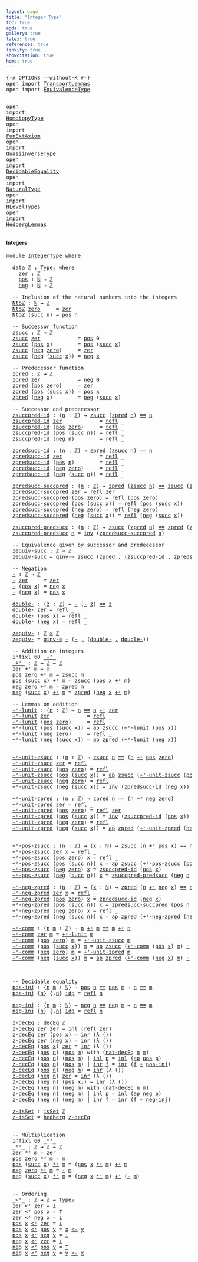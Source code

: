 ```yaml
---
layout: page
title: "Integer Type"
toc: true
agda: true
gallery: true
latex: true
references: true
linkify: true
showcitation: true
home: true
---
```


<div class="hide" >
<pre class="Agda">
<a id="186" class="Symbol">{-#</a> <a id="190" class="Keyword">OPTIONS</a> <a id="198" class="Pragma">--without-K</a> <a id="210" class="Symbol">#-}</a>
<a id="214" class="Keyword">open</a> <a id="219" class="Keyword">import</a> <a id="226" href="TransportLemmas.html" class="Module">TransportLemmas</a>
<a id="242" class="Keyword">open</a> <a id="247" class="Keyword">import</a> <a id="254" href="EquivalenceType.html" class="Module">EquivalenceType</a>

<a id="271" class="Keyword">open</a> <a id="276" class="Keyword">import</a> <a id="283" href="HomotopyType.html" class="Module">HomotopyType</a>
<a id="296" class="Keyword">open</a> <a id="301" class="Keyword">import</a> <a id="308" href="FunExtAxiom.html" class="Module">FunExtAxiom</a>
<a id="320" class="Keyword">open</a> <a id="325" class="Keyword">import</a> <a id="332" href="QuasiinverseType.html" class="Module">QuasiinverseType</a>
<a id="349" class="Keyword">open</a> <a id="354" class="Keyword">import</a> <a id="361" href="DecidableEquality.html" class="Module">DecidableEquality</a>
<a id="379" class="Keyword">open</a> <a id="384" class="Keyword">import</a> <a id="391" href="NaturalType.html" class="Module">NaturalType</a>
<a id="403" class="Keyword">open</a> <a id="408" class="Keyword">import</a> <a id="415" href="HLevelTypes.html" class="Module">HLevelTypes</a>
<a id="427" class="Keyword">open</a> <a id="432" class="Keyword">import</a> <a id="439" href="HedbergLemmas.html" class="Module">HedbergLemmas</a>
</pre>
</div>


#### Integers

<pre class="Agda">
<a id="501" class="Keyword">module</a> <a id="508" href="IntegerType.html" class="Module">IntegerType</a> <a id="520" class="Keyword">where</a>

  <a id="529" class="Keyword">data</a> <a id="ℤ"></a><a id="534" href="IntegerType.html#534" class="Datatype">ℤ</a> <a id="536" class="Symbol">:</a> <a id="538" href="Intro.html#1516" class="Function">Type₀</a> <a id="544" class="Keyword">where</a>
    <a id="ℤ.zer"></a><a id="554" href="IntegerType.html#554" class="InductiveConstructor">zer</a> <a id="558" class="Symbol">:</a> <a id="560" href="IntegerType.html#534" class="Datatype">ℤ</a>
    <a id="ℤ.pos"></a><a id="566" href="IntegerType.html#566" class="InductiveConstructor">pos</a> <a id="570" class="Symbol">:</a> <a id="572" href="BasicTypes.html#3186" class="Datatype">ℕ</a> <a id="574" class="Symbol">→</a> <a id="576" href="IntegerType.html#534" class="Datatype">ℤ</a>
    <a id="ℤ.neg"></a><a id="582" href="IntegerType.html#582" class="InductiveConstructor">neg</a> <a id="586" class="Symbol">:</a> <a id="588" href="BasicTypes.html#3186" class="Datatype">ℕ</a> <a id="590" class="Symbol">→</a> <a id="592" href="IntegerType.html#534" class="Datatype">ℤ</a>

  <a id="597" class="Comment">-- Inclusion of the natural numbers into the integers</a>
  <a id="NtoZ"></a><a id="653" href="IntegerType.html#653" class="Function">NtoZ</a> <a id="658" class="Symbol">:</a> <a id="660" href="BasicTypes.html#3186" class="Datatype">ℕ</a> <a id="662" class="Symbol">→</a> <a id="664" href="IntegerType.html#534" class="Datatype">ℤ</a>
  <a id="668" href="IntegerType.html#653" class="Function">NtoZ</a> <a id="673" href="BasicTypes.html#3204" class="InductiveConstructor">zero</a>     <a id="682" class="Symbol">=</a> <a id="684" href="IntegerType.html#554" class="InductiveConstructor">zer</a>
  <a id="690" href="IntegerType.html#653" class="Function">NtoZ</a> <a id="695" class="Symbol">(</a><a id="696" href="BasicTypes.html#3215" class="InductiveConstructor">succ</a> <a id="701" href="IntegerType.html#701" class="Bound">n</a><a id="702" class="Symbol">)</a> <a id="704" class="Symbol">=</a> <a id="706" href="IntegerType.html#566" class="InductiveConstructor">pos</a> <a id="710" href="IntegerType.html#701" class="Bound">n</a>

  <a id="715" class="Comment">-- Successor function</a>
  <a id="zsucc"></a><a id="739" href="IntegerType.html#739" class="Function">zsucc</a> <a id="745" class="Symbol">:</a> <a id="747" href="IntegerType.html#534" class="Datatype">ℤ</a> <a id="749" class="Symbol">→</a> <a id="751" href="IntegerType.html#534" class="Datatype">ℤ</a>
  <a id="755" href="IntegerType.html#739" class="Function">zsucc</a> <a id="761" href="IntegerType.html#554" class="InductiveConstructor">zer</a>            <a id="776" class="Symbol">=</a> <a id="778" href="IntegerType.html#566" class="InductiveConstructor">pos</a> <a id="782" class="Number">0</a>
  <a id="786" href="IntegerType.html#739" class="Function">zsucc</a> <a id="792" class="Symbol">(</a><a id="793" href="IntegerType.html#566" class="InductiveConstructor">pos</a> <a id="797" href="IntegerType.html#797" class="Bound">x</a><a id="798" class="Symbol">)</a>        <a id="807" class="Symbol">=</a> <a id="809" href="IntegerType.html#566" class="InductiveConstructor">pos</a> <a id="813" class="Symbol">(</a><a id="814" href="BasicTypes.html#3215" class="InductiveConstructor">succ</a> <a id="819" href="IntegerType.html#797" class="Bound">x</a><a id="820" class="Symbol">)</a>
  <a id="824" href="IntegerType.html#739" class="Function">zsucc</a> <a id="830" class="Symbol">(</a><a id="831" href="IntegerType.html#582" class="InductiveConstructor">neg</a> <a id="835" href="BasicTypes.html#3204" class="InductiveConstructor">zero</a><a id="839" class="Symbol">)</a>     <a id="845" class="Symbol">=</a> <a id="847" href="IntegerType.html#554" class="InductiveConstructor">zer</a>
  <a id="853" href="IntegerType.html#739" class="Function">zsucc</a> <a id="859" class="Symbol">(</a><a id="860" href="IntegerType.html#582" class="InductiveConstructor">neg</a> <a id="864" class="Symbol">(</a><a id="865" href="BasicTypes.html#3215" class="InductiveConstructor">succ</a> <a id="870" href="IntegerType.html#870" class="Bound">x</a><a id="871" class="Symbol">))</a> <a id="874" class="Symbol">=</a> <a id="876" href="IntegerType.html#582" class="InductiveConstructor">neg</a> <a id="880" href="IntegerType.html#870" class="Bound">x</a>

  <a id="885" class="Comment">-- Predecessor function</a>
  <a id="zpred"></a><a id="911" href="IntegerType.html#911" class="Function">zpred</a> <a id="917" class="Symbol">:</a> <a id="919" href="IntegerType.html#534" class="Datatype">ℤ</a> <a id="921" class="Symbol">→</a> <a id="923" href="IntegerType.html#534" class="Datatype">ℤ</a>
  <a id="927" href="IntegerType.html#911" class="Function">zpred</a> <a id="933" href="IntegerType.html#554" class="InductiveConstructor">zer</a>            <a id="948" class="Symbol">=</a> <a id="950" href="IntegerType.html#582" class="InductiveConstructor">neg</a> <a id="954" class="Number">0</a>
  <a id="958" href="IntegerType.html#911" class="Function">zpred</a> <a id="964" class="Symbol">(</a><a id="965" href="IntegerType.html#566" class="InductiveConstructor">pos</a> <a id="969" href="BasicTypes.html#3204" class="InductiveConstructor">zero</a><a id="973" class="Symbol">)</a>     <a id="979" class="Symbol">=</a> <a id="981" href="IntegerType.html#554" class="InductiveConstructor">zer</a>
  <a id="987" href="IntegerType.html#911" class="Function">zpred</a> <a id="993" class="Symbol">(</a><a id="994" href="IntegerType.html#566" class="InductiveConstructor">pos</a> <a id="998" class="Symbol">(</a><a id="999" href="BasicTypes.html#3215" class="InductiveConstructor">succ</a> <a id="1004" href="IntegerType.html#1004" class="Bound">x</a><a id="1005" class="Symbol">))</a> <a id="1008" class="Symbol">=</a> <a id="1010" href="IntegerType.html#566" class="InductiveConstructor">pos</a> <a id="1014" href="IntegerType.html#1004" class="Bound">x</a>
  <a id="1018" href="IntegerType.html#911" class="Function">zpred</a> <a id="1024" class="Symbol">(</a><a id="1025" href="IntegerType.html#582" class="InductiveConstructor">neg</a> <a id="1029" href="IntegerType.html#1029" class="Bound">x</a><a id="1030" class="Symbol">)</a>        <a id="1039" class="Symbol">=</a> <a id="1041" href="IntegerType.html#582" class="InductiveConstructor">neg</a> <a id="1045" class="Symbol">(</a><a id="1046" href="BasicTypes.html#3215" class="InductiveConstructor">succ</a> <a id="1051" href="IntegerType.html#1029" class="Bound">x</a><a id="1052" class="Symbol">)</a>

  <a id="1057" class="Comment">-- Successor and predecessor</a>
  <a id="zsuccpred-id"></a><a id="1088" href="IntegerType.html#1088" class="Function">zsuccpred-id</a> <a id="1101" class="Symbol">:</a> <a id="1103" class="Symbol">(</a><a id="1104" href="IntegerType.html#1104" class="Bound">n</a> <a id="1106" class="Symbol">:</a> <a id="1108" href="IntegerType.html#534" class="Datatype">ℤ</a><a id="1109" class="Symbol">)</a> <a id="1111" class="Symbol">→</a> <a id="1113" href="IntegerType.html#739" class="Function">zsucc</a> <a id="1119" class="Symbol">(</a><a id="1120" href="IntegerType.html#911" class="Function">zpred</a> <a id="1126" href="IntegerType.html#1104" class="Bound">n</a><a id="1127" class="Symbol">)</a> <a id="1129" href="EqualityType.html#931" class="Datatype Operator">==</a> <a id="1132" href="IntegerType.html#1104" class="Bound">n</a>
  <a id="1136" href="IntegerType.html#1088" class="Function">zsuccpred-id</a> <a id="1149" href="IntegerType.html#554" class="InductiveConstructor">zer</a>            <a id="1164" class="Symbol">=</a> <a id="1166" href="EqualityType.html#1111" class="Function">refl</a> <a id="1171" class="Symbol">_</a>
  <a id="1175" href="IntegerType.html#1088" class="Function">zsuccpred-id</a> <a id="1188" class="Symbol">(</a><a id="1189" href="IntegerType.html#566" class="InductiveConstructor">pos</a> <a id="1193" href="BasicTypes.html#3204" class="InductiveConstructor">zero</a><a id="1197" class="Symbol">)</a>     <a id="1203" class="Symbol">=</a> <a id="1205" href="EqualityType.html#1111" class="Function">refl</a> <a id="1210" class="Symbol">_</a>
  <a id="1214" href="IntegerType.html#1088" class="Function">zsuccpred-id</a> <a id="1227" class="Symbol">(</a><a id="1228" href="IntegerType.html#566" class="InductiveConstructor">pos</a> <a id="1232" class="Symbol">(</a><a id="1233" href="BasicTypes.html#3215" class="InductiveConstructor">succ</a> <a id="1238" href="IntegerType.html#1238" class="Bound">n</a><a id="1239" class="Symbol">))</a> <a id="1242" class="Symbol">=</a> <a id="1244" href="EqualityType.html#1111" class="Function">refl</a> <a id="1249" class="Symbol">_</a>
  <a id="1253" href="IntegerType.html#1088" class="Function">zsuccpred-id</a> <a id="1266" class="Symbol">(</a><a id="1267" href="IntegerType.html#582" class="InductiveConstructor">neg</a> <a id="1271" href="IntegerType.html#1271" class="Bound">n</a><a id="1272" class="Symbol">)</a>        <a id="1281" class="Symbol">=</a> <a id="1283" href="EqualityType.html#1111" class="Function">refl</a> <a id="1288" class="Symbol">_</a>

  <a id="zpredsucc-id"></a><a id="1293" href="IntegerType.html#1293" class="Function">zpredsucc-id</a> <a id="1306" class="Symbol">:</a> <a id="1308" class="Symbol">(</a><a id="1309" href="IntegerType.html#1309" class="Bound">n</a> <a id="1311" class="Symbol">:</a> <a id="1313" href="IntegerType.html#534" class="Datatype">ℤ</a><a id="1314" class="Symbol">)</a> <a id="1316" class="Symbol">→</a> <a id="1318" href="IntegerType.html#911" class="Function">zpred</a> <a id="1324" class="Symbol">(</a><a id="1325" href="IntegerType.html#739" class="Function">zsucc</a> <a id="1331" href="IntegerType.html#1309" class="Bound">n</a><a id="1332" class="Symbol">)</a> <a id="1334" href="EqualityType.html#931" class="Datatype Operator">==</a> <a id="1337" href="IntegerType.html#1309" class="Bound">n</a>
  <a id="1341" href="IntegerType.html#1293" class="Function">zpredsucc-id</a> <a id="1354" href="IntegerType.html#554" class="InductiveConstructor">zer</a>            <a id="1369" class="Symbol">=</a> <a id="1371" href="EqualityType.html#1111" class="Function">refl</a> <a id="1376" class="Symbol">_</a>
  <a id="1380" href="IntegerType.html#1293" class="Function">zpredsucc-id</a> <a id="1393" class="Symbol">(</a><a id="1394" href="IntegerType.html#566" class="InductiveConstructor">pos</a> <a id="1398" href="IntegerType.html#1398" class="Bound">n</a><a id="1399" class="Symbol">)</a>        <a id="1408" class="Symbol">=</a> <a id="1410" href="EqualityType.html#1111" class="Function">refl</a> <a id="1415" class="Symbol">_</a>
  <a id="1419" href="IntegerType.html#1293" class="Function">zpredsucc-id</a> <a id="1432" class="Symbol">(</a><a id="1433" href="IntegerType.html#582" class="InductiveConstructor">neg</a> <a id="1437" href="BasicTypes.html#3204" class="InductiveConstructor">zero</a><a id="1441" class="Symbol">)</a>     <a id="1447" class="Symbol">=</a> <a id="1449" href="EqualityType.html#1111" class="Function">refl</a> <a id="1454" class="Symbol">_</a>
  <a id="1458" href="IntegerType.html#1293" class="Function">zpredsucc-id</a> <a id="1471" class="Symbol">(</a><a id="1472" href="IntegerType.html#582" class="InductiveConstructor">neg</a> <a id="1476" class="Symbol">(</a><a id="1477" href="BasicTypes.html#3215" class="InductiveConstructor">succ</a> <a id="1482" href="IntegerType.html#1482" class="Bound">n</a><a id="1483" class="Symbol">))</a> <a id="1486" class="Symbol">=</a> <a id="1488" href="EqualityType.html#1111" class="Function">refl</a> <a id="1493" class="Symbol">_</a>

  <a id="zpredsucc-succpred"></a><a id="1498" href="IntegerType.html#1498" class="Function">zpredsucc-succpred</a> <a id="1517" class="Symbol">:</a> <a id="1519" class="Symbol">(</a><a id="1520" href="IntegerType.html#1520" class="Bound">n</a> <a id="1522" class="Symbol">:</a> <a id="1524" href="IntegerType.html#534" class="Datatype">ℤ</a><a id="1525" class="Symbol">)</a> <a id="1527" class="Symbol">→</a> <a id="1529" href="IntegerType.html#911" class="Function">zpred</a> <a id="1535" class="Symbol">(</a><a id="1536" href="IntegerType.html#739" class="Function">zsucc</a> <a id="1542" href="IntegerType.html#1520" class="Bound">n</a><a id="1543" class="Symbol">)</a> <a id="1545" href="EqualityType.html#931" class="Datatype Operator">==</a> <a id="1548" href="IntegerType.html#739" class="Function">zsucc</a> <a id="1554" class="Symbol">(</a><a id="1555" href="IntegerType.html#911" class="Function">zpred</a> <a id="1561" href="IntegerType.html#1520" class="Bound">n</a><a id="1562" class="Symbol">)</a>
  <a id="1566" href="IntegerType.html#1498" class="Function">zpredsucc-succpred</a> <a id="1585" href="IntegerType.html#554" class="InductiveConstructor">zer</a> <a id="1589" class="Symbol">=</a> <a id="1591" href="EqualityType.html#1111" class="Function">refl</a> <a id="1596" href="IntegerType.html#554" class="InductiveConstructor">zer</a>
  <a id="1602" href="IntegerType.html#1498" class="Function">zpredsucc-succpred</a> <a id="1621" class="Symbol">(</a><a id="1622" href="IntegerType.html#566" class="InductiveConstructor">pos</a> <a id="1626" href="BasicTypes.html#3204" class="InductiveConstructor">zero</a><a id="1630" class="Symbol">)</a> <a id="1632" class="Symbol">=</a> <a id="1634" href="EqualityType.html#1111" class="Function">refl</a> <a id="1639" class="Symbol">(</a><a id="1640" href="IntegerType.html#566" class="InductiveConstructor">pos</a> <a id="1644" href="BasicTypes.html#3204" class="InductiveConstructor">zero</a><a id="1648" class="Symbol">)</a>
  <a id="1652" href="IntegerType.html#1498" class="Function">zpredsucc-succpred</a> <a id="1671" class="Symbol">(</a><a id="1672" href="IntegerType.html#566" class="InductiveConstructor">pos</a> <a id="1676" class="Symbol">(</a><a id="1677" href="BasicTypes.html#3215" class="InductiveConstructor">succ</a> <a id="1682" href="IntegerType.html#1682" class="Bound">x</a><a id="1683" class="Symbol">))</a> <a id="1686" class="Symbol">=</a> <a id="1688" href="EqualityType.html#1111" class="Function">refl</a> <a id="1693" class="Symbol">(</a><a id="1694" href="IntegerType.html#566" class="InductiveConstructor">pos</a> <a id="1698" class="Symbol">(</a><a id="1699" href="BasicTypes.html#3215" class="InductiveConstructor">succ</a> <a id="1704" href="IntegerType.html#1682" class="Bound">x</a><a id="1705" class="Symbol">))</a>
  <a id="1710" href="IntegerType.html#1498" class="Function">zpredsucc-succpred</a> <a id="1729" class="Symbol">(</a><a id="1730" href="IntegerType.html#582" class="InductiveConstructor">neg</a> <a id="1734" href="BasicTypes.html#3204" class="InductiveConstructor">zero</a><a id="1738" class="Symbol">)</a> <a id="1740" class="Symbol">=</a> <a id="1742" href="EqualityType.html#1111" class="Function">refl</a> <a id="1747" class="Symbol">(</a><a id="1748" href="IntegerType.html#582" class="InductiveConstructor">neg</a> <a id="1752" href="BasicTypes.html#3204" class="InductiveConstructor">zero</a><a id="1756" class="Symbol">)</a>
  <a id="1760" href="IntegerType.html#1498" class="Function">zpredsucc-succpred</a> <a id="1779" class="Symbol">(</a><a id="1780" href="IntegerType.html#582" class="InductiveConstructor">neg</a> <a id="1784" class="Symbol">(</a><a id="1785" href="BasicTypes.html#3215" class="InductiveConstructor">succ</a> <a id="1790" href="IntegerType.html#1790" class="Bound">x</a><a id="1791" class="Symbol">))</a> <a id="1794" class="Symbol">=</a> <a id="1796" href="EqualityType.html#1111" class="Function">refl</a> <a id="1801" class="Symbol">(</a><a id="1802" href="IntegerType.html#582" class="InductiveConstructor">neg</a> <a id="1806" class="Symbol">(</a><a id="1807" href="BasicTypes.html#3215" class="InductiveConstructor">succ</a> <a id="1812" href="IntegerType.html#1790" class="Bound">x</a><a id="1813" class="Symbol">))</a>

  <a id="zsuccpred-predsucc"></a><a id="1819" href="IntegerType.html#1819" class="Function">zsuccpred-predsucc</a> <a id="1838" class="Symbol">:</a> <a id="1840" class="Symbol">(</a><a id="1841" href="IntegerType.html#1841" class="Bound">n</a> <a id="1843" class="Symbol">:</a> <a id="1845" href="IntegerType.html#534" class="Datatype">ℤ</a><a id="1846" class="Symbol">)</a> <a id="1848" class="Symbol">→</a> <a id="1850" href="IntegerType.html#739" class="Function">zsucc</a> <a id="1856" class="Symbol">(</a><a id="1857" href="IntegerType.html#911" class="Function">zpred</a> <a id="1863" href="IntegerType.html#1841" class="Bound">n</a><a id="1864" class="Symbol">)</a> <a id="1866" href="EqualityType.html#931" class="Datatype Operator">==</a> <a id="1869" href="IntegerType.html#911" class="Function">zpred</a> <a id="1875" class="Symbol">(</a><a id="1876" href="IntegerType.html#739" class="Function">zsucc</a> <a id="1882" href="IntegerType.html#1841" class="Bound">n</a><a id="1883" class="Symbol">)</a>
  <a id="1887" href="IntegerType.html#1819" class="Function">zsuccpred-predsucc</a> <a id="1906" href="IntegerType.html#1906" class="Bound">n</a> <a id="1908" class="Symbol">=</a> <a id="1910" href="EqualityType.html#2412" class="Function">inv</a> <a id="1914" class="Symbol">(</a><a id="1915" href="IntegerType.html#1498" class="Function">zpredsucc-succpred</a> <a id="1934" href="IntegerType.html#1906" class="Bound">n</a><a id="1935" class="Symbol">)</a>

  <a id="1940" class="Comment">-- Equivalence given by successor and predecessor</a>
  <a id="zequiv-succ"></a><a id="1992" href="IntegerType.html#1992" class="Function">zequiv-succ</a> <a id="2004" class="Symbol">:</a> <a id="2006" href="IntegerType.html#534" class="Datatype">ℤ</a> <a id="2008" href="EquivalenceType.html#778" class="Function Operator">≃</a> <a id="2010" href="IntegerType.html#534" class="Datatype">ℤ</a>
  <a id="2014" href="IntegerType.html#1992" class="Function">zequiv-succ</a> <a id="2026" class="Symbol">=</a> <a id="2028" href="QuasiinverseType.html#3135" class="Function">qinv-≃</a> <a id="2035" href="IntegerType.html#739" class="Function">zsucc</a> <a id="2041" class="Symbol">(</a><a id="2042" href="IntegerType.html#911" class="Function">zpred</a> <a id="2048" href="BasicTypes.html#1479" class="InductiveConstructor Operator">,</a> <a id="2050" class="Symbol">(</a><a id="2051" href="IntegerType.html#1088" class="Function">zsuccpred-id</a> <a id="2064" href="BasicTypes.html#1479" class="InductiveConstructor Operator">,</a> <a id="2066" href="IntegerType.html#1293" class="Function">zpredsucc-id</a><a id="2078" class="Symbol">))</a>

  <a id="2084" class="Comment">-- Negation</a>
  <a id="-"></a><a id="2098" href="IntegerType.html#2098" class="Function">-</a> <a id="2100" class="Symbol">:</a> <a id="2102" href="IntegerType.html#534" class="Datatype">ℤ</a> <a id="2104" class="Symbol">→</a> <a id="2106" href="IntegerType.html#534" class="Datatype">ℤ</a>
  <a id="2110" href="IntegerType.html#2098" class="Function">-</a> <a id="2112" href="IntegerType.html#554" class="InductiveConstructor">zer</a>     <a id="2120" class="Symbol">=</a> <a id="2122" href="IntegerType.html#554" class="InductiveConstructor">zer</a>
  <a id="2128" href="IntegerType.html#2098" class="Function">-</a> <a id="2130" class="Symbol">(</a><a id="2131" href="IntegerType.html#566" class="InductiveConstructor">pos</a> <a id="2135" href="IntegerType.html#2135" class="Bound">x</a><a id="2136" class="Symbol">)</a> <a id="2138" class="Symbol">=</a> <a id="2140" href="IntegerType.html#582" class="InductiveConstructor">neg</a> <a id="2144" href="IntegerType.html#2135" class="Bound">x</a>
  <a id="2148" href="IntegerType.html#2098" class="Function">-</a> <a id="2150" class="Symbol">(</a><a id="2151" href="IntegerType.html#582" class="InductiveConstructor">neg</a> <a id="2155" href="IntegerType.html#2155" class="Bound">x</a><a id="2156" class="Symbol">)</a> <a id="2158" class="Symbol">=</a> <a id="2160" href="IntegerType.html#566" class="InductiveConstructor">pos</a> <a id="2164" href="IntegerType.html#2155" class="Bound">x</a>

  <a id="double-"></a><a id="2169" href="IntegerType.html#2169" class="Function">double-</a> <a id="2177" class="Symbol">:</a> <a id="2179" class="Symbol">(</a><a id="2180" href="IntegerType.html#2180" class="Bound">z</a> <a id="2182" class="Symbol">:</a> <a id="2184" href="IntegerType.html#534" class="Datatype">ℤ</a><a id="2185" class="Symbol">)</a> <a id="2187" class="Symbol">→</a> <a id="2189" href="IntegerType.html#2098" class="Function">-</a> <a id="2191" class="Symbol">(</a><a id="2192" href="IntegerType.html#2098" class="Function">-</a> <a id="2194" href="IntegerType.html#2180" class="Bound">z</a><a id="2195" class="Symbol">)</a> <a id="2197" href="EqualityType.html#931" class="Datatype Operator">==</a> <a id="2200" href="IntegerType.html#2180" class="Bound">z</a>
  <a id="2204" href="IntegerType.html#2169" class="Function">double-</a> <a id="2212" href="IntegerType.html#554" class="InductiveConstructor">zer</a> <a id="2216" class="Symbol">=</a> <a id="2218" href="EqualityType.html#1111" class="Function">refl</a> <a id="2223" class="Symbol">_</a>
  <a id="2227" href="IntegerType.html#2169" class="Function">double-</a> <a id="2235" class="Symbol">(</a><a id="2236" href="IntegerType.html#566" class="InductiveConstructor">pos</a> <a id="2240" href="IntegerType.html#2240" class="Bound">x</a><a id="2241" class="Symbol">)</a> <a id="2243" class="Symbol">=</a> <a id="2245" href="EqualityType.html#1111" class="Function">refl</a> <a id="2250" class="Symbol">_</a>
  <a id="2254" href="IntegerType.html#2169" class="Function">double-</a> <a id="2262" class="Symbol">(</a><a id="2263" href="IntegerType.html#582" class="InductiveConstructor">neg</a> <a id="2267" href="IntegerType.html#2267" class="Bound">x</a><a id="2268" class="Symbol">)</a> <a id="2270" class="Symbol">=</a> <a id="2272" href="EqualityType.html#1111" class="Function">refl</a> <a id="2277" class="Symbol">_</a>

  <a id="zequiv-"></a><a id="2282" href="IntegerType.html#2282" class="Function">zequiv-</a> <a id="2290" class="Symbol">:</a> <a id="2292" href="IntegerType.html#534" class="Datatype">ℤ</a> <a id="2294" href="EquivalenceType.html#778" class="Function Operator">≃</a> <a id="2296" href="IntegerType.html#534" class="Datatype">ℤ</a>
  <a id="2300" href="IntegerType.html#2282" class="Function">zequiv-</a> <a id="2308" class="Symbol">=</a> <a id="2310" href="QuasiinverseType.html#3135" class="Function">qinv-≃</a> <a id="2317" href="IntegerType.html#2098" class="Function">-</a> <a id="2319" class="Symbol">(</a><a id="2320" href="IntegerType.html#2098" class="Function">-</a> <a id="2322" href="BasicTypes.html#1479" class="InductiveConstructor Operator">,</a> <a id="2324" class="Symbol">(</a><a id="2325" href="IntegerType.html#2169" class="Function">double-</a> <a id="2333" href="BasicTypes.html#1479" class="InductiveConstructor Operator">,</a> <a id="2335" href="IntegerType.html#2169" class="Function">double-</a><a id="2342" class="Symbol">))</a>

  <a id="2348" class="Comment">-- Addition on integers</a>
  <a id="2374" class="Keyword">infixl</a> <a id="2381" class="Number">60</a> <a id="2384" href="IntegerType.html#2391" class="Function Operator">_+ᶻ_</a>
  <a id="_+ᶻ_"></a><a id="2391" href="IntegerType.html#2391" class="Function Operator">_+ᶻ_</a> <a id="2396" class="Symbol">:</a> <a id="2398" href="IntegerType.html#534" class="Datatype">ℤ</a> <a id="2400" class="Symbol">→</a> <a id="2402" href="IntegerType.html#534" class="Datatype">ℤ</a> <a id="2404" class="Symbol">→</a> <a id="2406" href="IntegerType.html#534" class="Datatype">ℤ</a>
  <a id="2410" href="IntegerType.html#554" class="InductiveConstructor">zer</a> <a id="2414" href="IntegerType.html#2391" class="Function Operator">+ᶻ</a> <a id="2417" href="IntegerType.html#2417" class="Bound">m</a> <a id="2419" class="Symbol">=</a> <a id="2421" href="IntegerType.html#2417" class="Bound">m</a>
  <a id="2425" href="IntegerType.html#566" class="InductiveConstructor">pos</a> <a id="2429" href="BasicTypes.html#3204" class="InductiveConstructor">zero</a> <a id="2434" href="IntegerType.html#2391" class="Function Operator">+ᶻ</a> <a id="2437" href="IntegerType.html#2437" class="Bound">m</a> <a id="2439" class="Symbol">=</a> <a id="2441" href="IntegerType.html#739" class="Function">zsucc</a> <a id="2447" href="IntegerType.html#2437" class="Bound">m</a>
  <a id="2451" href="IntegerType.html#566" class="InductiveConstructor">pos</a> <a id="2455" class="Symbol">(</a><a id="2456" href="BasicTypes.html#3215" class="InductiveConstructor">succ</a> <a id="2461" href="IntegerType.html#2461" class="Bound">x</a><a id="2462" class="Symbol">)</a> <a id="2464" href="IntegerType.html#2391" class="Function Operator">+ᶻ</a> <a id="2467" href="IntegerType.html#2467" class="Bound">m</a> <a id="2469" class="Symbol">=</a> <a id="2471" href="IntegerType.html#739" class="Function">zsucc</a> <a id="2477" class="Symbol">(</a><a id="2478" href="IntegerType.html#566" class="InductiveConstructor">pos</a> <a id="2482" href="IntegerType.html#2461" class="Bound">x</a> <a id="2484" href="IntegerType.html#2391" class="Function Operator">+ᶻ</a> <a id="2487" href="IntegerType.html#2467" class="Bound">m</a><a id="2488" class="Symbol">)</a>
  <a id="2492" href="IntegerType.html#582" class="InductiveConstructor">neg</a> <a id="2496" href="BasicTypes.html#3204" class="InductiveConstructor">zero</a> <a id="2501" href="IntegerType.html#2391" class="Function Operator">+ᶻ</a> <a id="2504" href="IntegerType.html#2504" class="Bound">m</a> <a id="2506" class="Symbol">=</a> <a id="2508" href="IntegerType.html#911" class="Function">zpred</a> <a id="2514" href="IntegerType.html#2504" class="Bound">m</a>
  <a id="2518" href="IntegerType.html#582" class="InductiveConstructor">neg</a> <a id="2522" class="Symbol">(</a><a id="2523" href="BasicTypes.html#3215" class="InductiveConstructor">succ</a> <a id="2528" href="IntegerType.html#2528" class="Bound">x</a><a id="2529" class="Symbol">)</a> <a id="2531" href="IntegerType.html#2391" class="Function Operator">+ᶻ</a> <a id="2534" href="IntegerType.html#2534" class="Bound">m</a> <a id="2536" class="Symbol">=</a> <a id="2538" href="IntegerType.html#911" class="Function">zpred</a> <a id="2544" class="Symbol">(</a><a id="2545" href="IntegerType.html#582" class="InductiveConstructor">neg</a> <a id="2549" href="IntegerType.html#2528" class="Bound">x</a> <a id="2551" href="IntegerType.html#2391" class="Function Operator">+ᶻ</a> <a id="2554" href="IntegerType.html#2534" class="Bound">m</a><a id="2555" class="Symbol">)</a>

  <a id="2560" class="Comment">-- Lemmas on addition</a>
  <a id="+ᶻ-lunit"></a><a id="2584" href="IntegerType.html#2584" class="Function">+ᶻ-lunit</a> <a id="2593" class="Symbol">:</a> <a id="2595" class="Symbol">(</a><a id="2596" href="IntegerType.html#2596" class="Bound">n</a> <a id="2598" class="Symbol">:</a> <a id="2600" href="IntegerType.html#534" class="Datatype">ℤ</a><a id="2601" class="Symbol">)</a> <a id="2603" class="Symbol">→</a> <a id="2605" href="IntegerType.html#2596" class="Bound">n</a> <a id="2607" href="EqualityType.html#931" class="Datatype Operator">==</a> <a id="2610" href="IntegerType.html#2596" class="Bound">n</a> <a id="2612" href="IntegerType.html#2391" class="Function Operator">+ᶻ</a> <a id="2615" href="IntegerType.html#554" class="InductiveConstructor">zer</a>
  <a id="2621" href="IntegerType.html#2584" class="Function">+ᶻ-lunit</a> <a id="2630" href="IntegerType.html#554" class="InductiveConstructor">zer</a>            <a id="2645" class="Symbol">=</a> <a id="2647" href="EqualityType.html#1111" class="Function">refl</a> <a id="2652" class="Symbol">_</a>
  <a id="2656" href="IntegerType.html#2584" class="Function">+ᶻ-lunit</a> <a id="2665" class="Symbol">(</a><a id="2666" href="IntegerType.html#566" class="InductiveConstructor">pos</a> <a id="2670" href="BasicTypes.html#3204" class="InductiveConstructor">zero</a><a id="2674" class="Symbol">)</a>     <a id="2680" class="Symbol">=</a> <a id="2682" href="EqualityType.html#1111" class="Function">refl</a> <a id="2687" class="Symbol">_</a>
  <a id="2691" href="IntegerType.html#2584" class="Function">+ᶻ-lunit</a> <a id="2700" class="Symbol">(</a><a id="2701" href="IntegerType.html#566" class="InductiveConstructor">pos</a> <a id="2705" class="Symbol">(</a><a id="2706" href="BasicTypes.html#3215" class="InductiveConstructor">succ</a> <a id="2711" href="IntegerType.html#2711" class="Bound">x</a><a id="2712" class="Symbol">))</a> <a id="2715" class="Symbol">=</a> <a id="2717" href="AlgebraOnPaths.html#442" class="Function">ap</a> <a id="2720" href="IntegerType.html#739" class="Function">zsucc</a> <a id="2726" class="Symbol">(</a><a id="2727" href="IntegerType.html#2584" class="Function">+ᶻ-lunit</a> <a id="2736" class="Symbol">(</a><a id="2737" href="IntegerType.html#566" class="InductiveConstructor">pos</a> <a id="2741" href="IntegerType.html#2711" class="Bound">x</a><a id="2742" class="Symbol">))</a>
  <a id="2747" href="IntegerType.html#2584" class="Function">+ᶻ-lunit</a> <a id="2756" class="Symbol">(</a><a id="2757" href="IntegerType.html#582" class="InductiveConstructor">neg</a> <a id="2761" href="BasicTypes.html#3204" class="InductiveConstructor">zero</a><a id="2765" class="Symbol">)</a>     <a id="2771" class="Symbol">=</a> <a id="2773" href="EqualityType.html#1111" class="Function">refl</a> <a id="2778" class="Symbol">_</a>
  <a id="2782" href="IntegerType.html#2584" class="Function">+ᶻ-lunit</a> <a id="2791" class="Symbol">(</a><a id="2792" href="IntegerType.html#582" class="InductiveConstructor">neg</a> <a id="2796" class="Symbol">(</a><a id="2797" href="BasicTypes.html#3215" class="InductiveConstructor">succ</a> <a id="2802" href="IntegerType.html#2802" class="Bound">x</a><a id="2803" class="Symbol">))</a> <a id="2806" class="Symbol">=</a> <a id="2808" href="AlgebraOnPaths.html#442" class="Function">ap</a> <a id="2811" href="IntegerType.html#911" class="Function">zpred</a> <a id="2817" class="Symbol">(</a><a id="2818" href="IntegerType.html#2584" class="Function">+ᶻ-lunit</a> <a id="2827" class="Symbol">(</a><a id="2828" href="IntegerType.html#582" class="InductiveConstructor">neg</a> <a id="2832" href="IntegerType.html#2802" class="Bound">x</a><a id="2833" class="Symbol">))</a>


  <a id="+ᶻ-unit-zsucc"></a><a id="2840" href="IntegerType.html#2840" class="Function">+ᶻ-unit-zsucc</a> <a id="2854" class="Symbol">:</a> <a id="2856" class="Symbol">(</a><a id="2857" href="IntegerType.html#2857" class="Bound">n</a> <a id="2859" class="Symbol">:</a> <a id="2861" href="IntegerType.html#534" class="Datatype">ℤ</a><a id="2862" class="Symbol">)</a> <a id="2864" class="Symbol">→</a> <a id="2866" href="IntegerType.html#739" class="Function">zsucc</a> <a id="2872" href="IntegerType.html#2857" class="Bound">n</a> <a id="2874" href="EqualityType.html#931" class="Datatype Operator">==</a> <a id="2877" class="Symbol">(</a><a id="2878" href="IntegerType.html#2857" class="Bound">n</a> <a id="2880" href="IntegerType.html#2391" class="Function Operator">+ᶻ</a> <a id="2883" href="IntegerType.html#566" class="InductiveConstructor">pos</a> <a id="2887" href="BasicTypes.html#3204" class="InductiveConstructor">zero</a><a id="2891" class="Symbol">)</a>
  <a id="2895" href="IntegerType.html#2840" class="Function">+ᶻ-unit-zsucc</a> <a id="2909" href="IntegerType.html#554" class="InductiveConstructor">zer</a> <a id="2913" class="Symbol">=</a> <a id="2915" href="EqualityType.html#1111" class="Function">refl</a> <a id="2920" class="Symbol">_</a>
  <a id="2924" href="IntegerType.html#2840" class="Function">+ᶻ-unit-zsucc</a> <a id="2938" class="Symbol">(</a><a id="2939" href="IntegerType.html#566" class="InductiveConstructor">pos</a> <a id="2943" href="BasicTypes.html#3204" class="InductiveConstructor">zero</a><a id="2947" class="Symbol">)</a> <a id="2949" class="Symbol">=</a> <a id="2951" href="EqualityType.html#1111" class="Function">refl</a> <a id="2956" class="Symbol">_</a>
  <a id="2960" href="IntegerType.html#2840" class="Function">+ᶻ-unit-zsucc</a> <a id="2974" class="Symbol">(</a><a id="2975" href="IntegerType.html#566" class="InductiveConstructor">pos</a> <a id="2979" class="Symbol">(</a><a id="2980" href="BasicTypes.html#3215" class="InductiveConstructor">succ</a> <a id="2985" href="IntegerType.html#2985" class="Bound">x</a><a id="2986" class="Symbol">))</a> <a id="2989" class="Symbol">=</a> <a id="2991" href="AlgebraOnPaths.html#442" class="Function">ap</a> <a id="2994" href="IntegerType.html#739" class="Function">zsucc</a> <a id="3000" class="Symbol">(</a><a id="3001" href="IntegerType.html#2840" class="Function">+ᶻ-unit-zsucc</a> <a id="3015" class="Symbol">(</a><a id="3016" href="IntegerType.html#566" class="InductiveConstructor">pos</a> <a id="3020" href="IntegerType.html#2985" class="Bound">x</a><a id="3021" class="Symbol">))</a>
  <a id="3026" href="IntegerType.html#2840" class="Function">+ᶻ-unit-zsucc</a> <a id="3040" class="Symbol">(</a><a id="3041" href="IntegerType.html#582" class="InductiveConstructor">neg</a> <a id="3045" href="BasicTypes.html#3204" class="InductiveConstructor">zero</a><a id="3049" class="Symbol">)</a> <a id="3051" class="Symbol">=</a> <a id="3053" href="EqualityType.html#1111" class="Function">refl</a> <a id="3058" class="Symbol">_</a>
  <a id="3062" href="IntegerType.html#2840" class="Function">+ᶻ-unit-zsucc</a> <a id="3076" class="Symbol">(</a><a id="3077" href="IntegerType.html#582" class="InductiveConstructor">neg</a> <a id="3081" class="Symbol">(</a><a id="3082" href="BasicTypes.html#3215" class="InductiveConstructor">succ</a> <a id="3087" href="IntegerType.html#3087" class="Bound">x</a><a id="3088" class="Symbol">))</a> <a id="3091" class="Symbol">=</a> <a id="3093" href="EqualityType.html#2412" class="Function">inv</a> <a id="3097" class="Symbol">(</a><a id="3098" href="IntegerType.html#1293" class="Function">zpredsucc-id</a> <a id="3111" class="Symbol">(</a><a id="3112" href="IntegerType.html#582" class="InductiveConstructor">neg</a> <a id="3116" href="IntegerType.html#3087" class="Bound">x</a><a id="3117" class="Symbol">))</a> <a id="3120" href="EqualityType.html#2151" class="Function Operator">·</a> <a id="3122" href="AlgebraOnPaths.html#442" class="Function">ap</a> <a id="3125" href="IntegerType.html#911" class="Function">zpred</a> <a id="3131" class="Symbol">(</a><a id="3132" href="IntegerType.html#2840" class="Function">+ᶻ-unit-zsucc</a> <a id="3146" class="Symbol">(</a><a id="3147" href="IntegerType.html#582" class="InductiveConstructor">neg</a> <a id="3151" href="IntegerType.html#3087" class="Bound">x</a><a id="3152" class="Symbol">))</a>

  <a id="+ᶻ-unit-zpred"></a><a id="3158" href="IntegerType.html#3158" class="Function">+ᶻ-unit-zpred</a> <a id="3172" class="Symbol">:</a> <a id="3174" class="Symbol">(</a><a id="3175" href="IntegerType.html#3175" class="Bound">n</a> <a id="3177" class="Symbol">:</a> <a id="3179" href="IntegerType.html#534" class="Datatype">ℤ</a><a id="3180" class="Symbol">)</a> <a id="3182" class="Symbol">→</a> <a id="3184" href="IntegerType.html#911" class="Function">zpred</a> <a id="3190" href="IntegerType.html#3175" class="Bound">n</a> <a id="3192" href="EqualityType.html#931" class="Datatype Operator">==</a> <a id="3195" class="Symbol">(</a><a id="3196" href="IntegerType.html#3175" class="Bound">n</a> <a id="3198" href="IntegerType.html#2391" class="Function Operator">+ᶻ</a> <a id="3201" href="IntegerType.html#582" class="InductiveConstructor">neg</a> <a id="3205" href="BasicTypes.html#3204" class="InductiveConstructor">zero</a><a id="3209" class="Symbol">)</a>
  <a id="3213" href="IntegerType.html#3158" class="Function">+ᶻ-unit-zpred</a> <a id="3227" href="IntegerType.html#554" class="InductiveConstructor">zer</a> <a id="3231" class="Symbol">=</a> <a id="3233" href="EqualityType.html#1111" class="Function">refl</a> <a id="3238" class="Symbol">_</a>
  <a id="3242" href="IntegerType.html#3158" class="Function">+ᶻ-unit-zpred</a> <a id="3256" class="Symbol">(</a><a id="3257" href="IntegerType.html#566" class="InductiveConstructor">pos</a> <a id="3261" href="BasicTypes.html#3204" class="InductiveConstructor">zero</a><a id="3265" class="Symbol">)</a> <a id="3267" class="Symbol">=</a> <a id="3269" href="EqualityType.html#1111" class="Function">refl</a> <a id="3274" href="IntegerType.html#554" class="InductiveConstructor">zer</a>
  <a id="3280" href="IntegerType.html#3158" class="Function">+ᶻ-unit-zpred</a> <a id="3294" class="Symbol">(</a><a id="3295" href="IntegerType.html#566" class="InductiveConstructor">pos</a> <a id="3299" class="Symbol">(</a><a id="3300" href="BasicTypes.html#3215" class="InductiveConstructor">succ</a> <a id="3305" href="IntegerType.html#3305" class="Bound">x</a><a id="3306" class="Symbol">))</a> <a id="3309" class="Symbol">=</a> <a id="3311" href="EqualityType.html#2412" class="Function">inv</a> <a id="3315" class="Symbol">(</a><a id="3316" href="IntegerType.html#1088" class="Function">zsuccpred-id</a> <a id="3329" class="Symbol">(</a><a id="3330" href="IntegerType.html#566" class="InductiveConstructor">pos</a> <a id="3334" href="IntegerType.html#3305" class="Bound">x</a><a id="3335" class="Symbol">))</a> <a id="3338" href="EqualityType.html#2151" class="Function Operator">·</a> <a id="3340" href="AlgebraOnPaths.html#442" class="Function">ap</a> <a id="3343" href="IntegerType.html#739" class="Function">zsucc</a> <a id="3349" class="Symbol">(</a><a id="3350" href="IntegerType.html#3158" class="Function">+ᶻ-unit-zpred</a> <a id="3364" class="Symbol">(</a><a id="3365" href="IntegerType.html#566" class="InductiveConstructor">pos</a> <a id="3369" href="IntegerType.html#3305" class="Bound">x</a><a id="3370" class="Symbol">))</a>
  <a id="3375" href="IntegerType.html#3158" class="Function">+ᶻ-unit-zpred</a> <a id="3389" class="Symbol">(</a><a id="3390" href="IntegerType.html#582" class="InductiveConstructor">neg</a> <a id="3394" href="BasicTypes.html#3204" class="InductiveConstructor">zero</a><a id="3398" class="Symbol">)</a> <a id="3400" class="Symbol">=</a> <a id="3402" href="EqualityType.html#1111" class="Function">refl</a> <a id="3407" class="Symbol">_</a>
  <a id="3411" href="IntegerType.html#3158" class="Function">+ᶻ-unit-zpred</a> <a id="3425" class="Symbol">(</a><a id="3426" href="IntegerType.html#582" class="InductiveConstructor">neg</a> <a id="3430" class="Symbol">(</a><a id="3431" href="BasicTypes.html#3215" class="InductiveConstructor">succ</a> <a id="3436" href="IntegerType.html#3436" class="Bound">x</a><a id="3437" class="Symbol">))</a> <a id="3440" class="Symbol">=</a> <a id="3442" href="AlgebraOnPaths.html#442" class="Function">ap</a> <a id="3445" href="IntegerType.html#911" class="Function">zpred</a> <a id="3451" class="Symbol">(</a><a id="3452" href="IntegerType.html#3158" class="Function">+ᶻ-unit-zpred</a> <a id="3466" class="Symbol">(</a><a id="3467" href="IntegerType.html#582" class="InductiveConstructor">neg</a> <a id="3471" href="IntegerType.html#3436" class="Bound">x</a><a id="3472" class="Symbol">))</a>


  <a id="+ᶻ-pos-zsucc"></a><a id="3479" href="IntegerType.html#3479" class="Function">+ᶻ-pos-zsucc</a> <a id="3492" class="Symbol">:</a> <a id="3494" class="Symbol">(</a><a id="3495" href="IntegerType.html#3495" class="Bound">n</a> <a id="3497" class="Symbol">:</a> <a id="3499" href="IntegerType.html#534" class="Datatype">ℤ</a><a id="3500" class="Symbol">)</a> <a id="3502" class="Symbol">→</a> <a id="3504" class="Symbol">(</a><a id="3505" href="IntegerType.html#3505" class="Bound">x</a> <a id="3507" class="Symbol">:</a> <a id="3509" href="BasicTypes.html#3186" class="Datatype">ℕ</a><a id="3510" class="Symbol">)</a> <a id="3512" class="Symbol">→</a> <a id="3514" href="IntegerType.html#739" class="Function">zsucc</a> <a id="3520" class="Symbol">(</a><a id="3521" href="IntegerType.html#3495" class="Bound">n</a> <a id="3523" href="IntegerType.html#2391" class="Function Operator">+ᶻ</a> <a id="3526" href="IntegerType.html#566" class="InductiveConstructor">pos</a> <a id="3530" href="IntegerType.html#3505" class="Bound">x</a><a id="3531" class="Symbol">)</a> <a id="3533" href="EqualityType.html#931" class="Datatype Operator">==</a> <a id="3536" href="IntegerType.html#3495" class="Bound">n</a> <a id="3538" href="IntegerType.html#2391" class="Function Operator">+ᶻ</a> <a id="3541" href="IntegerType.html#566" class="InductiveConstructor">pos</a> <a id="3545" class="Symbol">(</a><a id="3546" href="BasicTypes.html#3215" class="InductiveConstructor">succ</a> <a id="3551" href="IntegerType.html#3505" class="Bound">x</a><a id="3552" class="Symbol">)</a>
  <a id="3556" href="IntegerType.html#3479" class="Function">+ᶻ-pos-zsucc</a> <a id="3569" href="IntegerType.html#554" class="InductiveConstructor">zer</a> <a id="3573" href="IntegerType.html#3573" class="Bound">x</a> <a id="3575" class="Symbol">=</a> <a id="3577" href="EqualityType.html#1111" class="Function">refl</a> <a id="3582" class="Symbol">_</a>
  <a id="3586" href="IntegerType.html#3479" class="Function">+ᶻ-pos-zsucc</a> <a id="3599" class="Symbol">(</a><a id="3600" href="IntegerType.html#566" class="InductiveConstructor">pos</a> <a id="3604" href="BasicTypes.html#3204" class="InductiveConstructor">zero</a><a id="3608" class="Symbol">)</a> <a id="3610" href="IntegerType.html#3610" class="Bound">x</a> <a id="3612" class="Symbol">=</a> <a id="3614" href="EqualityType.html#1111" class="Function">refl</a> <a id="3619" class="Symbol">_</a>
  <a id="3623" href="IntegerType.html#3479" class="Function">+ᶻ-pos-zsucc</a> <a id="3636" class="Symbol">(</a><a id="3637" href="IntegerType.html#566" class="InductiveConstructor">pos</a> <a id="3641" class="Symbol">(</a><a id="3642" href="BasicTypes.html#3215" class="InductiveConstructor">succ</a> <a id="3647" href="IntegerType.html#3647" class="Bound">n</a><a id="3648" class="Symbol">))</a> <a id="3651" href="IntegerType.html#3651" class="Bound">x</a> <a id="3653" class="Symbol">=</a> <a id="3655" href="AlgebraOnPaths.html#442" class="Function">ap</a> <a id="3658" href="IntegerType.html#739" class="Function">zsucc</a> <a id="3664" class="Symbol">(</a><a id="3665" href="IntegerType.html#3479" class="Function">+ᶻ-pos-zsucc</a> <a id="3678" class="Symbol">(</a><a id="3679" href="IntegerType.html#566" class="InductiveConstructor">pos</a> <a id="3683" href="IntegerType.html#3647" class="Bound">n</a><a id="3684" class="Symbol">)</a> <a id="3686" href="IntegerType.html#3651" class="Bound">x</a><a id="3687" class="Symbol">)</a>
  <a id="3691" href="IntegerType.html#3479" class="Function">+ᶻ-pos-zsucc</a> <a id="3704" class="Symbol">(</a><a id="3705" href="IntegerType.html#582" class="InductiveConstructor">neg</a> <a id="3709" href="BasicTypes.html#3204" class="InductiveConstructor">zero</a><a id="3713" class="Symbol">)</a> <a id="3715" href="IntegerType.html#3715" class="Bound">x</a> <a id="3717" class="Symbol">=</a> <a id="3719" href="IntegerType.html#1088" class="Function">zsuccpred-id</a> <a id="3732" class="Symbol">(</a><a id="3733" href="IntegerType.html#566" class="InductiveConstructor">pos</a> <a id="3737" href="IntegerType.html#3715" class="Bound">x</a><a id="3738" class="Symbol">)</a>
  <a id="3742" href="IntegerType.html#3479" class="Function">+ᶻ-pos-zsucc</a> <a id="3755" class="Symbol">(</a><a id="3756" href="IntegerType.html#582" class="InductiveConstructor">neg</a> <a id="3760" class="Symbol">(</a><a id="3761" href="BasicTypes.html#3215" class="InductiveConstructor">succ</a> <a id="3766" href="IntegerType.html#3766" class="Bound">n</a><a id="3767" class="Symbol">))</a> <a id="3770" href="IntegerType.html#3770" class="Bound">x</a> <a id="3772" class="Symbol">=</a> <a id="3774" href="IntegerType.html#1819" class="Function">zsuccpred-predsucc</a> <a id="3793" class="Symbol">(</a><a id="3794" href="IntegerType.html#582" class="InductiveConstructor">neg</a> <a id="3798" href="IntegerType.html#3766" class="Bound">n</a> <a id="3800" href="IntegerType.html#2391" class="Function Operator">+ᶻ</a> <a id="3803" href="IntegerType.html#566" class="InductiveConstructor">pos</a> <a id="3807" href="IntegerType.html#3770" class="Bound">x</a><a id="3808" class="Symbol">)</a> <a id="3810" href="EqualityType.html#2151" class="Function Operator">·</a> <a id="3812" href="AlgebraOnPaths.html#442" class="Function">ap</a> <a id="3815" href="IntegerType.html#911" class="Function">zpred</a> <a id="3821" class="Symbol">(</a><a id="3822" href="IntegerType.html#3479" class="Function">+ᶻ-pos-zsucc</a> <a id="3835" class="Symbol">(</a><a id="3836" href="IntegerType.html#582" class="InductiveConstructor">neg</a> <a id="3840" href="IntegerType.html#3766" class="Bound">n</a><a id="3841" class="Symbol">)</a> <a id="3843" href="IntegerType.html#3770" class="Bound">x</a><a id="3844" class="Symbol">)</a>

  <a id="+ᶻ-neg-zpred"></a><a id="3849" href="IntegerType.html#3849" class="Function">+ᶻ-neg-zpred</a> <a id="3862" class="Symbol">:</a> <a id="3864" class="Symbol">(</a><a id="3865" href="IntegerType.html#3865" class="Bound">n</a> <a id="3867" class="Symbol">:</a> <a id="3869" href="IntegerType.html#534" class="Datatype">ℤ</a><a id="3870" class="Symbol">)</a> <a id="3872" class="Symbol">→</a> <a id="3874" class="Symbol">(</a><a id="3875" href="IntegerType.html#3875" class="Bound">x</a> <a id="3877" class="Symbol">:</a> <a id="3879" href="BasicTypes.html#3186" class="Datatype">ℕ</a><a id="3880" class="Symbol">)</a> <a id="3882" class="Symbol">→</a> <a id="3884" href="IntegerType.html#911" class="Function">zpred</a> <a id="3890" class="Symbol">(</a><a id="3891" href="IntegerType.html#3865" class="Bound">n</a> <a id="3893" href="IntegerType.html#2391" class="Function Operator">+ᶻ</a> <a id="3896" href="IntegerType.html#582" class="InductiveConstructor">neg</a> <a id="3900" href="IntegerType.html#3875" class="Bound">x</a><a id="3901" class="Symbol">)</a> <a id="3903" href="EqualityType.html#931" class="Datatype Operator">==</a> <a id="3906" href="IntegerType.html#3865" class="Bound">n</a> <a id="3908" href="IntegerType.html#2391" class="Function Operator">+ᶻ</a> <a id="3911" href="IntegerType.html#582" class="InductiveConstructor">neg</a> <a id="3915" class="Symbol">(</a><a id="3916" href="BasicTypes.html#3215" class="InductiveConstructor">succ</a> <a id="3921" href="IntegerType.html#3875" class="Bound">x</a><a id="3922" class="Symbol">)</a>
  <a id="3926" href="IntegerType.html#3849" class="Function">+ᶻ-neg-zpred</a> <a id="3939" href="IntegerType.html#554" class="InductiveConstructor">zer</a> <a id="3943" href="IntegerType.html#3943" class="Bound">x</a> <a id="3945" class="Symbol">=</a> <a id="3947" href="EqualityType.html#1111" class="Function">refl</a> <a id="3952" class="Symbol">_</a>
  <a id="3956" href="IntegerType.html#3849" class="Function">+ᶻ-neg-zpred</a> <a id="3969" class="Symbol">(</a><a id="3970" href="IntegerType.html#566" class="InductiveConstructor">pos</a> <a id="3974" href="BasicTypes.html#3204" class="InductiveConstructor">zero</a><a id="3978" class="Symbol">)</a> <a id="3980" href="IntegerType.html#3980" class="Bound">x</a> <a id="3982" class="Symbol">=</a> <a id="3984" href="IntegerType.html#1293" class="Function">zpredsucc-id</a> <a id="3997" class="Symbol">(</a><a id="3998" href="IntegerType.html#582" class="InductiveConstructor">neg</a> <a id="4002" href="IntegerType.html#3980" class="Bound">x</a><a id="4003" class="Symbol">)</a>
  <a id="4007" href="IntegerType.html#3849" class="Function">+ᶻ-neg-zpred</a> <a id="4020" class="Symbol">(</a><a id="4021" href="IntegerType.html#566" class="InductiveConstructor">pos</a> <a id="4025" class="Symbol">(</a><a id="4026" href="BasicTypes.html#3215" class="InductiveConstructor">succ</a> <a id="4031" href="IntegerType.html#4031" class="Bound">n</a><a id="4032" class="Symbol">))</a> <a id="4035" href="IntegerType.html#4035" class="Bound">x</a> <a id="4037" class="Symbol">=</a> <a id="4039" href="IntegerType.html#1498" class="Function">zpredsucc-succpred</a> <a id="4058" class="Symbol">(</a><a id="4059" href="IntegerType.html#566" class="InductiveConstructor">pos</a> <a id="4063" href="IntegerType.html#4031" class="Bound">n</a> <a id="4065" href="IntegerType.html#2391" class="Function Operator">+ᶻ</a> <a id="4068" href="IntegerType.html#582" class="InductiveConstructor">neg</a> <a id="4072" href="IntegerType.html#4035" class="Bound">x</a><a id="4073" class="Symbol">)</a> <a id="4075" href="EqualityType.html#2151" class="Function Operator">·</a> <a id="4077" href="AlgebraOnPaths.html#442" class="Function">ap</a> <a id="4080" href="IntegerType.html#739" class="Function">zsucc</a> <a id="4086" class="Symbol">(</a><a id="4087" href="IntegerType.html#3849" class="Function">+ᶻ-neg-zpred</a> <a id="4100" class="Symbol">(</a><a id="4101" href="IntegerType.html#566" class="InductiveConstructor">pos</a> <a id="4105" href="IntegerType.html#4031" class="Bound">n</a><a id="4106" class="Symbol">)</a> <a id="4108" href="IntegerType.html#4035" class="Bound">x</a><a id="4109" class="Symbol">)</a>
  <a id="4113" href="IntegerType.html#3849" class="Function">+ᶻ-neg-zpred</a> <a id="4126" class="Symbol">(</a><a id="4127" href="IntegerType.html#582" class="InductiveConstructor">neg</a> <a id="4131" href="BasicTypes.html#3204" class="InductiveConstructor">zero</a><a id="4135" class="Symbol">)</a> <a id="4137" href="IntegerType.html#4137" class="Bound">x</a> <a id="4139" class="Symbol">=</a> <a id="4141" href="EqualityType.html#1111" class="Function">refl</a> <a id="4146" class="Symbol">_</a>
  <a id="4150" href="IntegerType.html#3849" class="Function">+ᶻ-neg-zpred</a> <a id="4163" class="Symbol">(</a><a id="4164" href="IntegerType.html#582" class="InductiveConstructor">neg</a> <a id="4168" class="Symbol">(</a><a id="4169" href="BasicTypes.html#3215" class="InductiveConstructor">succ</a> <a id="4174" href="IntegerType.html#4174" class="Bound">n</a><a id="4175" class="Symbol">))</a> <a id="4178" href="IntegerType.html#4178" class="Bound">x</a> <a id="4180" class="Symbol">=</a> <a id="4182" href="AlgebraOnPaths.html#442" class="Function">ap</a> <a id="4185" href="IntegerType.html#911" class="Function">zpred</a> <a id="4191" class="Symbol">(</a><a id="4192" href="IntegerType.html#3849" class="Function">+ᶻ-neg-zpred</a> <a id="4205" class="Symbol">(</a><a id="4206" href="IntegerType.html#582" class="InductiveConstructor">neg</a> <a id="4210" href="IntegerType.html#4174" class="Bound">n</a><a id="4211" class="Symbol">)</a> <a id="4213" href="IntegerType.html#4178" class="Bound">x</a><a id="4214" class="Symbol">)</a>

  <a id="+ᶻ-comm"></a><a id="4219" href="IntegerType.html#4219" class="Function">+ᶻ-comm</a> <a id="4227" class="Symbol">:</a> <a id="4229" class="Symbol">(</a><a id="4230" href="IntegerType.html#4230" class="Bound">n</a> <a id="4232" href="IntegerType.html#4232" class="Bound">m</a> <a id="4234" class="Symbol">:</a> <a id="4236" href="IntegerType.html#534" class="Datatype">ℤ</a><a id="4237" class="Symbol">)</a> <a id="4239" class="Symbol">→</a> <a id="4241" href="IntegerType.html#4230" class="Bound">n</a> <a id="4243" href="IntegerType.html#2391" class="Function Operator">+ᶻ</a> <a id="4246" href="IntegerType.html#4232" class="Bound">m</a> <a id="4248" href="EqualityType.html#931" class="Datatype Operator">==</a> <a id="4251" href="IntegerType.html#4232" class="Bound">m</a> <a id="4253" href="IntegerType.html#2391" class="Function Operator">+ᶻ</a> <a id="4256" href="IntegerType.html#4230" class="Bound">n</a>
  <a id="4260" href="IntegerType.html#4219" class="Function">+ᶻ-comm</a> <a id="4268" href="IntegerType.html#554" class="InductiveConstructor">zer</a> <a id="4272" href="IntegerType.html#4272" class="Bound">m</a> <a id="4274" class="Symbol">=</a> <a id="4276" href="IntegerType.html#2584" class="Function">+ᶻ-lunit</a> <a id="4285" href="IntegerType.html#4272" class="Bound">m</a>
  <a id="4289" href="IntegerType.html#4219" class="Function">+ᶻ-comm</a> <a id="4297" class="Symbol">(</a><a id="4298" href="IntegerType.html#566" class="InductiveConstructor">pos</a> <a id="4302" href="BasicTypes.html#3204" class="InductiveConstructor">zero</a><a id="4306" class="Symbol">)</a> <a id="4308" href="IntegerType.html#4308" class="Bound">m</a> <a id="4310" class="Symbol">=</a> <a id="4312" href="IntegerType.html#2840" class="Function">+ᶻ-unit-zsucc</a> <a id="4326" href="IntegerType.html#4308" class="Bound">m</a>
  <a id="4330" href="IntegerType.html#4219" class="Function">+ᶻ-comm</a> <a id="4338" class="Symbol">(</a><a id="4339" href="IntegerType.html#566" class="InductiveConstructor">pos</a> <a id="4343" class="Symbol">(</a><a id="4344" href="BasicTypes.html#3215" class="InductiveConstructor">succ</a> <a id="4349" href="IntegerType.html#4349" class="Bound">x</a><a id="4350" class="Symbol">))</a> <a id="4353" href="IntegerType.html#4353" class="Bound">m</a> <a id="4355" class="Symbol">=</a> <a id="4357" href="AlgebraOnPaths.html#442" class="Function">ap</a> <a id="4360" href="IntegerType.html#739" class="Function">zsucc</a> <a id="4366" class="Symbol">(</a><a id="4367" href="IntegerType.html#4219" class="Function">+ᶻ-comm</a> <a id="4375" class="Symbol">(</a><a id="4376" href="IntegerType.html#566" class="InductiveConstructor">pos</a> <a id="4380" href="IntegerType.html#4349" class="Bound">x</a><a id="4381" class="Symbol">)</a> <a id="4383" href="IntegerType.html#4353" class="Bound">m</a><a id="4384" class="Symbol">)</a> <a id="4386" href="EqualityType.html#2151" class="Function Operator">·</a> <a id="4388" href="IntegerType.html#3479" class="Function">+ᶻ-pos-zsucc</a> <a id="4401" href="IntegerType.html#4353" class="Bound">m</a> <a id="4403" href="IntegerType.html#4349" class="Bound">x</a>
  <a id="4407" href="IntegerType.html#4219" class="Function">+ᶻ-comm</a> <a id="4415" class="Symbol">(</a><a id="4416" href="IntegerType.html#582" class="InductiveConstructor">neg</a> <a id="4420" href="BasicTypes.html#3204" class="InductiveConstructor">zero</a><a id="4424" class="Symbol">)</a> <a id="4426" href="IntegerType.html#4426" class="Bound">m</a> <a id="4428" class="Symbol">=</a> <a id="4430" href="IntegerType.html#3158" class="Function">+ᶻ-unit-zpred</a> <a id="4444" href="IntegerType.html#4426" class="Bound">m</a>
  <a id="4448" href="IntegerType.html#4219" class="Function">+ᶻ-comm</a> <a id="4456" class="Symbol">(</a><a id="4457" href="IntegerType.html#582" class="InductiveConstructor">neg</a> <a id="4461" class="Symbol">(</a><a id="4462" href="BasicTypes.html#3215" class="InductiveConstructor">succ</a> <a id="4467" href="IntegerType.html#4467" class="Bound">x</a><a id="4468" class="Symbol">))</a> <a id="4471" href="IntegerType.html#4471" class="Bound">m</a> <a id="4473" class="Symbol">=</a> <a id="4475" href="AlgebraOnPaths.html#442" class="Function">ap</a> <a id="4478" href="IntegerType.html#911" class="Function">zpred</a> <a id="4484" class="Symbol">(</a><a id="4485" href="IntegerType.html#4219" class="Function">+ᶻ-comm</a> <a id="4493" class="Symbol">(</a><a id="4494" href="IntegerType.html#582" class="InductiveConstructor">neg</a> <a id="4498" href="IntegerType.html#4467" class="Bound">x</a><a id="4499" class="Symbol">)</a> <a id="4501" href="IntegerType.html#4471" class="Bound">m</a><a id="4502" class="Symbol">)</a> <a id="4504" href="EqualityType.html#2151" class="Function Operator">·</a> <a id="4506" href="IntegerType.html#3849" class="Function">+ᶻ-neg-zpred</a> <a id="4519" href="IntegerType.html#4471" class="Bound">m</a> <a id="4521" href="IntegerType.html#4467" class="Bound">x</a>



  <a id="4528" class="Comment">-- Decidable equality</a>
  <a id="pos-inj"></a><a id="4552" href="IntegerType.html#4552" class="Function">pos-inj</a> <a id="4560" class="Symbol">:</a> <a id="4562" class="Symbol">{</a><a id="4563" href="IntegerType.html#4563" class="Bound">n</a> <a id="4565" href="IntegerType.html#4565" class="Bound">m</a> <a id="4567" class="Symbol">:</a> <a id="4569" href="BasicTypes.html#3186" class="Datatype">ℕ</a><a id="4570" class="Symbol">}</a> <a id="4572" class="Symbol">→</a> <a id="4574" href="IntegerType.html#566" class="InductiveConstructor">pos</a> <a id="4578" href="IntegerType.html#4563" class="Bound">n</a> <a id="4580" href="EqualityType.html#931" class="Datatype Operator">==</a> <a id="4583" href="IntegerType.html#566" class="InductiveConstructor">pos</a> <a id="4587" href="IntegerType.html#4565" class="Bound">m</a> <a id="4589" class="Symbol">→</a> <a id="4591" href="IntegerType.html#4563" class="Bound">n</a> <a id="4593" href="EqualityType.html#931" class="Datatype Operator">==</a> <a id="4596" href="IntegerType.html#4565" class="Bound">m</a>
  <a id="4600" href="IntegerType.html#4552" class="Function">pos-inj</a> <a id="4608" class="Symbol">{</a><a id="4609" href="IntegerType.html#4609" class="Bound">n</a><a id="4610" class="Symbol">}</a> <a id="4612" class="Symbol">{</a><a id="4613" class="DottedPattern Symbol">.</a><a id="4614" href="IntegerType.html#4609" class="DottedPattern Bound">n</a><a id="4615" class="Symbol">}</a> <a id="4617" href="EqualityType.html#985" class="InductiveConstructor">idp</a> <a id="4621" class="Symbol">=</a> <a id="4623" href="EqualityType.html#1111" class="Function">refl</a> <a id="4628" href="IntegerType.html#4609" class="Bound">n</a>

  <a id="neg-inj"></a><a id="4633" href="IntegerType.html#4633" class="Function">neg-inj</a> <a id="4641" class="Symbol">:</a> <a id="4643" class="Symbol">{</a><a id="4644" href="IntegerType.html#4644" class="Bound">n</a> <a id="4646" href="IntegerType.html#4646" class="Bound">m</a> <a id="4648" class="Symbol">:</a> <a id="4650" href="BasicTypes.html#3186" class="Datatype">ℕ</a><a id="4651" class="Symbol">}</a> <a id="4653" class="Symbol">→</a> <a id="4655" href="IntegerType.html#582" class="InductiveConstructor">neg</a> <a id="4659" href="IntegerType.html#4644" class="Bound">n</a> <a id="4661" href="EqualityType.html#931" class="Datatype Operator">==</a> <a id="4664" href="IntegerType.html#582" class="InductiveConstructor">neg</a> <a id="4668" href="IntegerType.html#4646" class="Bound">m</a> <a id="4670" class="Symbol">→</a> <a id="4672" href="IntegerType.html#4644" class="Bound">n</a> <a id="4674" href="EqualityType.html#931" class="Datatype Operator">==</a> <a id="4677" href="IntegerType.html#4646" class="Bound">m</a>
  <a id="4681" href="IntegerType.html#4633" class="Function">neg-inj</a> <a id="4689" class="Symbol">{</a><a id="4690" href="IntegerType.html#4690" class="Bound">n</a><a id="4691" class="Symbol">}</a> <a id="4693" class="Symbol">{</a><a id="4694" class="DottedPattern Symbol">.</a><a id="4695" href="IntegerType.html#4690" class="DottedPattern Bound">n</a><a id="4696" class="Symbol">}</a> <a id="4698" href="EqualityType.html#985" class="InductiveConstructor">idp</a> <a id="4702" class="Symbol">=</a> <a id="4704" href="EqualityType.html#1111" class="Function">refl</a> <a id="4709" href="IntegerType.html#4690" class="Bound">n</a>

  <a id="z-decEq"></a><a id="4714" href="IntegerType.html#4714" class="Function">z-decEq</a> <a id="4722" class="Symbol">:</a> <a id="4724" href="DecidableEquality.html#741" class="Function">decEq</a> <a id="4730" href="IntegerType.html#534" class="Datatype">ℤ</a>
  <a id="4734" href="IntegerType.html#4714" class="Function">z-decEq</a> <a id="4742" href="IntegerType.html#554" class="InductiveConstructor">zer</a> <a id="4746" href="IntegerType.html#554" class="InductiveConstructor">zer</a> <a id="4750" class="Symbol">=</a> <a id="4752" href="BasicTypes.html#2238" class="InductiveConstructor">inl</a> <a id="4756" class="Symbol">(</a><a id="4757" href="EqualityType.html#1111" class="Function">refl</a> <a id="4762" href="IntegerType.html#554" class="InductiveConstructor">zer</a><a id="4765" class="Symbol">)</a>
  <a id="4769" href="IntegerType.html#4714" class="Function">z-decEq</a> <a id="4777" href="IntegerType.html#554" class="InductiveConstructor">zer</a> <a id="4781" class="Symbol">(</a><a id="4782" href="IntegerType.html#566" class="InductiveConstructor">pos</a> <a id="4786" href="IntegerType.html#4786" class="Bound">x</a><a id="4787" class="Symbol">)</a> <a id="4789" class="Symbol">=</a> <a id="4791" href="BasicTypes.html#2256" class="InductiveConstructor">inr</a> <a id="4795" class="Symbol">(λ</a> <a id="4798" class="Symbol">())</a>
  <a id="4804" href="IntegerType.html#4714" class="Function">z-decEq</a> <a id="4812" href="IntegerType.html#554" class="InductiveConstructor">zer</a> <a id="4816" class="Symbol">(</a><a id="4817" href="IntegerType.html#582" class="InductiveConstructor">neg</a> <a id="4821" href="IntegerType.html#4821" class="Bound">x</a><a id="4822" class="Symbol">)</a> <a id="4824" class="Symbol">=</a> <a id="4826" href="BasicTypes.html#2256" class="InductiveConstructor">inr</a> <a id="4830" class="Symbol">(λ</a> <a id="4833" class="Symbol">())</a>
  <a id="4839" href="IntegerType.html#4714" class="Function">z-decEq</a> <a id="4847" class="Symbol">(</a><a id="4848" href="IntegerType.html#566" class="InductiveConstructor">pos</a> <a id="4852" href="IntegerType.html#4852" class="Bound">x</a><a id="4853" class="Symbol">)</a> <a id="4855" href="IntegerType.html#554" class="InductiveConstructor">zer</a> <a id="4859" class="Symbol">=</a> <a id="4861" href="BasicTypes.html#2256" class="InductiveConstructor">inr</a> <a id="4865" class="Symbol">(λ</a> <a id="4868" class="Symbol">())</a>
  <a id="4874" href="IntegerType.html#4714" class="Function">z-decEq</a> <a id="4882" class="Symbol">(</a><a id="4883" href="IntegerType.html#566" class="InductiveConstructor">pos</a> <a id="4887" href="IntegerType.html#4887" class="Bound">n</a><a id="4888" class="Symbol">)</a> <a id="4890" class="Symbol">(</a><a id="4891" href="IntegerType.html#566" class="InductiveConstructor">pos</a> <a id="4895" href="IntegerType.html#4895" class="Bound">m</a><a id="4896" class="Symbol">)</a> <a id="4898" class="Keyword">with</a> <a id="4903" class="Symbol">(</a><a id="4904" href="NaturalType.html#2542" class="Function">nat-decEq</a> <a id="4914" href="IntegerType.html#4887" class="Bound">n</a> <a id="4916" href="IntegerType.html#4895" class="Bound">m</a><a id="4917" class="Symbol">)</a>
  <a id="4921" href="IntegerType.html#4714" class="Function">z-decEq</a> <a id="4929" class="Symbol">(</a><a id="4930" href="IntegerType.html#566" class="InductiveConstructor">pos</a> <a id="4934" href="IntegerType.html#4934" class="Bound">n</a><a id="4935" class="Symbol">)</a> <a id="4937" class="Symbol">(</a><a id="4938" href="IntegerType.html#566" class="InductiveConstructor">pos</a> <a id="4942" href="IntegerType.html#4942" class="Bound">m</a><a id="4943" class="Symbol">)</a> <a id="4945" class="Symbol">|</a> <a id="4947" href="BasicTypes.html#2238" class="InductiveConstructor">inl</a> <a id="4951" href="IntegerType.html#4951" class="Bound">p</a> <a id="4953" class="Symbol">=</a> <a id="4955" href="BasicTypes.html#2238" class="InductiveConstructor">inl</a> <a id="4959" class="Symbol">(</a><a id="4960" href="AlgebraOnPaths.html#442" class="Function">ap</a> <a id="4963" href="IntegerType.html#566" class="InductiveConstructor">pos</a> <a id="4967" href="IntegerType.html#4951" class="Bound">p</a><a id="4968" class="Symbol">)</a>
  <a id="4972" href="IntegerType.html#4714" class="Function">z-decEq</a> <a id="4980" class="Symbol">(</a><a id="4981" href="IntegerType.html#566" class="InductiveConstructor">pos</a> <a id="4985" href="IntegerType.html#4985" class="Bound">n</a><a id="4986" class="Symbol">)</a> <a id="4988" class="Symbol">(</a><a id="4989" href="IntegerType.html#566" class="InductiveConstructor">pos</a> <a id="4993" href="IntegerType.html#4993" class="Bound">m</a><a id="4994" class="Symbol">)</a> <a id="4996" class="Symbol">|</a> <a id="4998" href="BasicTypes.html#2256" class="InductiveConstructor">inr</a> <a id="5002" href="IntegerType.html#5002" class="Bound">f</a> <a id="5004" class="Symbol">=</a> <a id="5006" href="BasicTypes.html#2256" class="InductiveConstructor">inr</a> <a id="5010" class="Symbol">(</a><a id="5011" href="IntegerType.html#5002" class="Bound">f</a> <a id="5013" href="BasicFunctions.html#910" class="Function Operator">∘</a> <a id="5015" href="IntegerType.html#4552" class="Function">pos-inj</a><a id="5022" class="Symbol">)</a>
  <a id="5026" href="IntegerType.html#4714" class="Function">z-decEq</a> <a id="5034" class="Symbol">(</a><a id="5035" href="IntegerType.html#566" class="InductiveConstructor">pos</a> <a id="5039" href="IntegerType.html#5039" class="Bound">n</a><a id="5040" class="Symbol">)</a> <a id="5042" class="Symbol">(</a><a id="5043" href="IntegerType.html#582" class="InductiveConstructor">neg</a> <a id="5047" href="IntegerType.html#5047" class="Bound">m</a><a id="5048" class="Symbol">)</a> <a id="5050" class="Symbol">=</a> <a id="5052" href="BasicTypes.html#2256" class="InductiveConstructor">inr</a> <a id="5056" class="Symbol">(λ</a> <a id="5059" class="Symbol">())</a>
  <a id="5065" href="IntegerType.html#4714" class="Function">z-decEq</a> <a id="5073" class="Symbol">(</a><a id="5074" href="IntegerType.html#582" class="InductiveConstructor">neg</a> <a id="5078" href="IntegerType.html#5078" class="Bound">n</a><a id="5079" class="Symbol">)</a> <a id="5081" href="IntegerType.html#554" class="InductiveConstructor">zer</a> <a id="5085" class="Symbol">=</a> <a id="5087" href="BasicTypes.html#2256" class="InductiveConstructor">inr</a> <a id="5091" class="Symbol">(λ</a> <a id="5094" class="Symbol">())</a>
  <a id="5100" href="IntegerType.html#4714" class="Function">z-decEq</a> <a id="5108" class="Symbol">(</a><a id="5109" href="IntegerType.html#582" class="InductiveConstructor">neg</a> <a id="5113" href="IntegerType.html#5113" class="Bound">n</a><a id="5114" class="Symbol">)</a> <a id="5116" class="Symbol">(</a><a id="5117" href="IntegerType.html#566" class="InductiveConstructor">pos</a> <a id="5121" href="IntegerType.html#5121" class="Bound">x₁</a><a id="5123" class="Symbol">)</a> <a id="5125" class="Symbol">=</a> <a id="5127" href="BasicTypes.html#2256" class="InductiveConstructor">inr</a> <a id="5131" class="Symbol">(λ</a> <a id="5134" class="Symbol">())</a>
  <a id="5140" href="IntegerType.html#4714" class="Function">z-decEq</a> <a id="5148" class="Symbol">(</a><a id="5149" href="IntegerType.html#582" class="InductiveConstructor">neg</a> <a id="5153" href="IntegerType.html#5153" class="Bound">n</a><a id="5154" class="Symbol">)</a> <a id="5156" class="Symbol">(</a><a id="5157" href="IntegerType.html#582" class="InductiveConstructor">neg</a> <a id="5161" href="IntegerType.html#5161" class="Bound">m</a><a id="5162" class="Symbol">)</a> <a id="5164" class="Keyword">with</a> <a id="5169" class="Symbol">(</a><a id="5170" href="NaturalType.html#2542" class="Function">nat-decEq</a> <a id="5180" href="IntegerType.html#5153" class="Bound">n</a> <a id="5182" href="IntegerType.html#5161" class="Bound">m</a><a id="5183" class="Symbol">)</a>
  <a id="5187" href="IntegerType.html#4714" class="Function">z-decEq</a> <a id="5195" class="Symbol">(</a><a id="5196" href="IntegerType.html#582" class="InductiveConstructor">neg</a> <a id="5200" href="IntegerType.html#5200" class="Bound">n</a><a id="5201" class="Symbol">)</a> <a id="5203" class="Symbol">(</a><a id="5204" href="IntegerType.html#582" class="InductiveConstructor">neg</a> <a id="5208" href="IntegerType.html#5208" class="Bound">m</a><a id="5209" class="Symbol">)</a> <a id="5211" class="Symbol">|</a> <a id="5213" href="BasicTypes.html#2238" class="InductiveConstructor">inl</a> <a id="5217" href="IntegerType.html#5217" class="Bound">p</a> <a id="5219" class="Symbol">=</a> <a id="5221" href="BasicTypes.html#2238" class="InductiveConstructor">inl</a> <a id="5225" class="Symbol">(</a><a id="5226" href="AlgebraOnPaths.html#442" class="Function">ap</a> <a id="5229" href="IntegerType.html#582" class="InductiveConstructor">neg</a> <a id="5233" href="IntegerType.html#5217" class="Bound">p</a><a id="5234" class="Symbol">)</a>
  <a id="5238" href="IntegerType.html#4714" class="Function">z-decEq</a> <a id="5246" class="Symbol">(</a><a id="5247" href="IntegerType.html#582" class="InductiveConstructor">neg</a> <a id="5251" href="IntegerType.html#5251" class="Bound">n</a><a id="5252" class="Symbol">)</a> <a id="5254" class="Symbol">(</a><a id="5255" href="IntegerType.html#582" class="InductiveConstructor">neg</a> <a id="5259" href="IntegerType.html#5259" class="Bound">m</a><a id="5260" class="Symbol">)</a> <a id="5262" class="Symbol">|</a> <a id="5264" href="BasicTypes.html#2256" class="InductiveConstructor">inr</a> <a id="5268" href="IntegerType.html#5268" class="Bound">f</a> <a id="5270" class="Symbol">=</a> <a id="5272" href="BasicTypes.html#2256" class="InductiveConstructor">inr</a> <a id="5276" class="Symbol">(</a><a id="5277" href="IntegerType.html#5268" class="Bound">f</a> <a id="5279" href="BasicFunctions.html#910" class="Function Operator">∘</a> <a id="5281" href="IntegerType.html#4633" class="Function">neg-inj</a><a id="5288" class="Symbol">)</a>

  <a id="z-isSet"></a><a id="5293" href="IntegerType.html#5293" class="Function">z-isSet</a> <a id="5301" class="Symbol">:</a> <a id="5303" href="HLevelTypes.html#1355" class="Function">isSet</a> <a id="5309" href="IntegerType.html#534" class="Datatype">ℤ</a>
  <a id="5313" href="IntegerType.html#5293" class="Function">z-isSet</a> <a id="5321" class="Symbol">=</a> <a id="5323" href="HedbergLemmas.html#1739" class="Function">hedberg</a> <a id="5331" href="IntegerType.html#4714" class="Function">z-decEq</a>


  <a id="5343" class="Comment">-- Multiplication</a>
  <a id="5363" class="Keyword">infixl</a> <a id="5370" class="Number">60</a> <a id="5373" href="IntegerType.html#5380" class="Function Operator">_*ᶻ_</a>
  <a id="_*ᶻ_"></a><a id="5380" href="IntegerType.html#5380" class="Function Operator">_*ᶻ_</a> <a id="5385" class="Symbol">:</a> <a id="5387" href="IntegerType.html#534" class="Datatype">ℤ</a> <a id="5389" class="Symbol">→</a> <a id="5391" href="IntegerType.html#534" class="Datatype">ℤ</a> <a id="5393" class="Symbol">→</a> <a id="5395" href="IntegerType.html#534" class="Datatype">ℤ</a>
  <a id="5399" href="IntegerType.html#554" class="InductiveConstructor">zer</a> <a id="5403" href="IntegerType.html#5380" class="Function Operator">*ᶻ</a> <a id="5406" href="IntegerType.html#5406" class="Bound">m</a> <a id="5408" class="Symbol">=</a> <a id="5410" href="IntegerType.html#554" class="InductiveConstructor">zer</a>
  <a id="5416" href="IntegerType.html#566" class="InductiveConstructor">pos</a> <a id="5420" href="BasicTypes.html#3204" class="InductiveConstructor">zero</a> <a id="5425" href="IntegerType.html#5380" class="Function Operator">*ᶻ</a> <a id="5428" href="IntegerType.html#5428" class="Bound">m</a> <a id="5430" class="Symbol">=</a> <a id="5432" href="IntegerType.html#5428" class="Bound">m</a>
  <a id="5436" href="IntegerType.html#566" class="InductiveConstructor">pos</a> <a id="5440" class="Symbol">(</a><a id="5441" href="BasicTypes.html#3215" class="InductiveConstructor">succ</a> <a id="5446" href="IntegerType.html#5446" class="Bound">x</a><a id="5447" class="Symbol">)</a> <a id="5449" href="IntegerType.html#5380" class="Function Operator">*ᶻ</a> <a id="5452" href="IntegerType.html#5452" class="Bound">m</a> <a id="5454" class="Symbol">=</a> <a id="5456" class="Symbol">(</a><a id="5457" href="IntegerType.html#566" class="InductiveConstructor">pos</a> <a id="5461" href="IntegerType.html#5446" class="Bound">x</a> <a id="5463" href="IntegerType.html#5380" class="Function Operator">*ᶻ</a> <a id="5466" href="IntegerType.html#5452" class="Bound">m</a><a id="5467" class="Symbol">)</a> <a id="5469" href="IntegerType.html#2391" class="Function Operator">+ᶻ</a> <a id="5472" href="IntegerType.html#5452" class="Bound">m</a>
  <a id="5476" href="IntegerType.html#582" class="InductiveConstructor">neg</a> <a id="5480" href="BasicTypes.html#3204" class="InductiveConstructor">zero</a> <a id="5485" href="IntegerType.html#5380" class="Function Operator">*ᶻ</a> <a id="5488" href="IntegerType.html#5488" class="Bound">m</a> <a id="5490" class="Symbol">=</a> <a id="5492" href="IntegerType.html#2098" class="Function">-</a> <a id="5494" href="IntegerType.html#5488" class="Bound">m</a>
  <a id="5498" href="IntegerType.html#582" class="InductiveConstructor">neg</a> <a id="5502" class="Symbol">(</a><a id="5503" href="BasicTypes.html#3215" class="InductiveConstructor">succ</a> <a id="5508" href="IntegerType.html#5508" class="Bound">x</a><a id="5509" class="Symbol">)</a> <a id="5511" href="IntegerType.html#5380" class="Function Operator">*ᶻ</a> <a id="5514" href="IntegerType.html#5514" class="Bound">m</a> <a id="5516" class="Symbol">=</a> <a id="5518" class="Symbol">(</a><a id="5519" href="IntegerType.html#582" class="InductiveConstructor">neg</a> <a id="5523" href="IntegerType.html#5508" class="Bound">x</a> <a id="5525" href="IntegerType.html#5380" class="Function Operator">*ᶻ</a> <a id="5528" href="IntegerType.html#5514" class="Bound">m</a><a id="5529" class="Symbol">)</a> <a id="5531" href="IntegerType.html#2391" class="Function Operator">+ᶻ</a> <a id="5534" class="Symbol">(</a><a id="5535" href="IntegerType.html#2098" class="Function">-</a> <a id="5537" href="IntegerType.html#5514" class="Bound">m</a><a id="5538" class="Symbol">)</a>


  <a id="5544" class="Comment">-- Ordering</a>
  <a id="_&lt;ᶻ_"></a><a id="5558" href="IntegerType.html#5558" class="Function Operator">_&lt;ᶻ_</a> <a id="5563" class="Symbol">:</a> <a id="5565" href="IntegerType.html#534" class="Datatype">ℤ</a> <a id="5567" class="Symbol">→</a> <a id="5569" href="IntegerType.html#534" class="Datatype">ℤ</a> <a id="5571" class="Symbol">→</a> <a id="5573" href="Intro.html#1516" class="Function">Type₀</a>
  <a id="5581" href="IntegerType.html#554" class="InductiveConstructor">zer</a> <a id="5585" href="IntegerType.html#5558" class="Function Operator">&lt;ᶻ</a> <a id="5588" href="IntegerType.html#554" class="InductiveConstructor">zer</a> <a id="5592" class="Symbol">=</a> <a id="5594" href="BasicTypes.html#397" class="Datatype">⊥</a>
  <a id="5598" href="IntegerType.html#554" class="InductiveConstructor">zer</a> <a id="5602" href="IntegerType.html#5558" class="Function Operator">&lt;ᶻ</a> <a id="5605" href="IntegerType.html#566" class="InductiveConstructor">pos</a> <a id="5609" href="IntegerType.html#5609" class="Bound">x</a> <a id="5611" class="Symbol">=</a> <a id="5613" href="BasicTypes.html#1019" class="Record">⊤</a>
  <a id="5617" href="IntegerType.html#554" class="InductiveConstructor">zer</a> <a id="5621" href="IntegerType.html#5558" class="Function Operator">&lt;ᶻ</a> <a id="5624" href="IntegerType.html#582" class="InductiveConstructor">neg</a> <a id="5628" href="IntegerType.html#5628" class="Bound">x</a> <a id="5630" class="Symbol">=</a> <a id="5632" href="BasicTypes.html#397" class="Datatype">⊥</a>
  <a id="5636" href="IntegerType.html#566" class="InductiveConstructor">pos</a> <a id="5640" href="IntegerType.html#5640" class="Bound">x</a> <a id="5642" href="IntegerType.html#5558" class="Function Operator">&lt;ᶻ</a> <a id="5645" href="IntegerType.html#554" class="InductiveConstructor">zer</a> <a id="5649" class="Symbol">=</a> <a id="5651" href="BasicTypes.html#397" class="Datatype">⊥</a>
  <a id="5655" href="IntegerType.html#566" class="InductiveConstructor">pos</a> <a id="5659" href="IntegerType.html#5659" class="Bound">x</a> <a id="5661" href="IntegerType.html#5558" class="Function Operator">&lt;ᶻ</a> <a id="5664" href="IntegerType.html#566" class="InductiveConstructor">pos</a> <a id="5668" href="IntegerType.html#5668" class="Bound">y</a> <a id="5670" class="Symbol">=</a> <a id="5672" href="IntegerType.html#5659" class="Bound">x</a> <a id="5674" href="NaturalType.html#3168" class="Function Operator">&lt;ₙ</a> <a id="5677" href="IntegerType.html#5668" class="Bound">y</a>
  <a id="5681" href="IntegerType.html#566" class="InductiveConstructor">pos</a> <a id="5685" href="IntegerType.html#5685" class="Bound">x</a> <a id="5687" href="IntegerType.html#5558" class="Function Operator">&lt;ᶻ</a> <a id="5690" href="IntegerType.html#582" class="InductiveConstructor">neg</a> <a id="5694" href="IntegerType.html#5694" class="Bound">y</a> <a id="5696" class="Symbol">=</a> <a id="5698" href="BasicTypes.html#397" class="Datatype">⊥</a>
  <a id="5702" href="IntegerType.html#582" class="InductiveConstructor">neg</a> <a id="5706" href="IntegerType.html#5706" class="Bound">x</a> <a id="5708" href="IntegerType.html#5558" class="Function Operator">&lt;ᶻ</a> <a id="5711" href="IntegerType.html#554" class="InductiveConstructor">zer</a> <a id="5715" class="Symbol">=</a> <a id="5717" href="BasicTypes.html#1019" class="Record">⊤</a>
  <a id="5721" href="IntegerType.html#582" class="InductiveConstructor">neg</a> <a id="5725" href="IntegerType.html#5725" class="Bound">x</a> <a id="5727" href="IntegerType.html#5558" class="Function Operator">&lt;ᶻ</a> <a id="5730" href="IntegerType.html#566" class="InductiveConstructor">pos</a> <a id="5734" href="IntegerType.html#5734" class="Bound">y</a> <a id="5736" class="Symbol">=</a> <a id="5738" href="BasicTypes.html#1019" class="Record">⊤</a>
  <a id="5742" href="IntegerType.html#582" class="InductiveConstructor">neg</a> <a id="5746" href="IntegerType.html#5746" class="Bound">x</a> <a id="5748" href="IntegerType.html#5558" class="Function Operator">&lt;ᶻ</a> <a id="5751" href="IntegerType.html#582" class="InductiveConstructor">neg</a> <a id="5755" href="IntegerType.html#5755" class="Bound">y</a> <a id="5757" class="Symbol">=</a> <a id="5759" href="IntegerType.html#5755" class="Bound">y</a> <a id="5761" href="NaturalType.html#3168" class="Function Operator">&lt;ₙ</a> <a id="5764" href="IntegerType.html#5746" class="Bound">x</a>

</pre>
